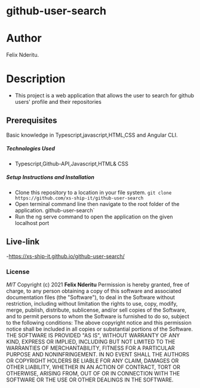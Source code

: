# github-user-search
# Author
Felix Nderitu.
# Description
- This project is a web application that allows the user to search for github users' profile and their repositories
## Prerequisites
Basic  knowledge in Typescript,javascript,HTML,CSS and Angular CLI.
##### Technologies Used
- Typescript,Github-API,Javascript,HTML& CSS
##### Setup Instructions and Installation
- Clone this repository to a location in your file system. `git clone https://github.com/xs-ship-it/github-user-search`
- Open terminal command line then navigate to the root folder of the application. github-user-search`
- Run the ng serve command to open the application on the given localhost port
## Live-link
-https://xs-ship-it.github.io/github-user-search/
### License
*MIT*
Copyright (c) 2021 **Felix Nderitu**
Permission is hereby granted, free of charge, to any person obtaining a copy of this software and associated documentation files (the "Software"), to deal in the Software without restriction, including without limitation the rights to use, copy, modify, merge, publish, distribute, sublicense, and/or sell copies of the Software, and to permit persons to whom the Software is furnished to do so, subject to the following conditions:
The above copyright notice and this permission notice shall be included in all copies or substantial portions of the Software.
THE SOFTWARE IS PROVIDED "AS IS", WITHOUT WARRANTY OF ANY KIND, EXPRESS OR IMPLIED, INCLUDING BUT NOT LIMITED TO THE WARRANTIES OF MERCHANTABILITY, FITNESS FOR A PARTICULAR PURPOSE AND NONINFRINGEMENT. IN NO EVENT SHALL THE AUTHORS OR COPYRIGHT HOLDERS BE LIABLE FOR ANY CLAIM, DAMAGES OR OTHER LIABILITY, WHETHER IN AN ACTION OF CONTRACT, TORT OR OTHERWISE, ARISING FROM, OUT OF OR IN CONNECTION WITH THE SOFTWARE OR THE USE OR OTHER DEALINGS IN THE SOFTWARE.

